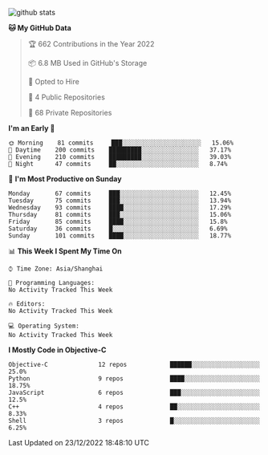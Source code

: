 
![github stats](https://github-readme-stats.vercel.app/api?username=ChesterYue&show_icons=true&count_private=true)

<!-- ![wakatime](https://github-readme-stats.vercel.app/api/wakatime?username=ChesterYue&layout=compact) -->

<!-- ![wakatime](https://github-readme-stats.vercel.app/api/top-langs/?username=ChesterYue&layout=compact) -->

<!--START_SECTION:waka-->
**🐱 My GitHub Data** 

> 🏆 662 Contributions in the Year 2022
 > 
> 📦 6.8 MB Used in GitHub's Storage 
 > 
> 💼 Opted to Hire
 > 
> 📜 4 Public Repositories 
 > 
> 🔑 68 Private Repositories  
 > 
**I'm an Early 🐤** 

```text
🌞 Morning    81 commits     ███░░░░░░░░░░░░░░░░░░░░░░   15.06% 
🌆 Daytime    200 commits    █████████░░░░░░░░░░░░░░░░   37.17% 
🌃 Evening    210 commits    █████████░░░░░░░░░░░░░░░░   39.03% 
🌙 Night      47 commits     ██░░░░░░░░░░░░░░░░░░░░░░░   8.74%

```
📅 **I'm Most Productive on Sunday** 

```text
Monday       67 commits     ███░░░░░░░░░░░░░░░░░░░░░░   12.45% 
Tuesday      75 commits     ███░░░░░░░░░░░░░░░░░░░░░░   13.94% 
Wednesday    93 commits     ████░░░░░░░░░░░░░░░░░░░░░   17.29% 
Thursday     81 commits     ███░░░░░░░░░░░░░░░░░░░░░░   15.06% 
Friday       85 commits     ████░░░░░░░░░░░░░░░░░░░░░   15.8% 
Saturday     36 commits     █░░░░░░░░░░░░░░░░░░░░░░░░   6.69% 
Sunday       101 commits    ████░░░░░░░░░░░░░░░░░░░░░   18.77%

```


📊 **This Week I Spent My Time On** 

```text
⌚︎ Time Zone: Asia/Shanghai

💬 Programming Languages: 
No Activity Tracked This Week

🔥 Editors: 
No Activity Tracked This Week

💻 Operating System: 
No Activity Tracked This Week

```

**I Mostly Code in Objective-C** 

```text
Objective-C              12 repos            ██████░░░░░░░░░░░░░░░░░░░   25.0% 
Python                   9 repos             ████░░░░░░░░░░░░░░░░░░░░░   18.75% 
JavaScript               6 repos             ███░░░░░░░░░░░░░░░░░░░░░░   12.5% 
C++                      4 repos             ██░░░░░░░░░░░░░░░░░░░░░░░   8.33% 
Shell                    3 repos             █░░░░░░░░░░░░░░░░░░░░░░░░   6.25%

```



 Last Updated on 23/12/2022 18:48:10 UTC
<!--END_SECTION:waka-->